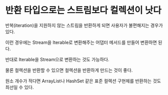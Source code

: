 # 반환 타입으로는 스트림보다 컬렉션이 낫다

반복(iteration)을 지원하지 않는 스트림을 반환하게 되면 사용자가 불편해지는 경우가 있다.

이런 경우에는 Stream을 Iterable로 변환해주는 어댑터 메서드를 만들어 변환하면 된다.

반대로 Iterable을 Stream으로 변환하는 것도 가능하다.

물론 컬렉션을 반환할 수 있으면 컬렉션을 반환하게 만드는 것이 좋다.

원소 개수가 적다면 ArrayList나 HashSet 같은 표준 컬렉션 구현체를 반환하는 것도 최선일 수 있다.
                                                                                                                                                                                                                                                                                                                                                                                                                                                                                                                  